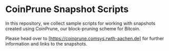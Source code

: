 # CoinPrune Snapshot Scripts

In this repository, we collect sample scripts for working with snapshots created using CoinPrune, our block-pruning scheme for Bitcoin.

Please head over to [https://coinprune.comsys.rwth-aachen.de] for further information and links to the snapshots.
